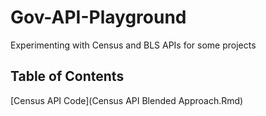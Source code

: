 # Gov-API-Playground
Experimenting with Census and BLS APIs for some projects

## Table of Contents 
[Census API Code](Census API Blended Approach.Rmd)
